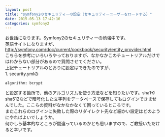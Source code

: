 ```yaml
---
layout: post
title: "symfony2のセキュリティーの設定（セキュリティーユーザーをロードする）"
date: 2015-05-13 17:42:10
categories: symfony2
---
```

<p>お世話になります。Symfony2のセキュリティーの勉強中です。<br>
英語サイトになりますが、<br>
<a href="http://symfony.com/doc/current/cookbook/security/entity_provider.html" rel="nofollow">http://symfony.com/doc/current/cookbook/security/entity_provider.html</a><br>
こちらを参考にいろいろやっておりますが、なかなかこのチュートリアルだけではわからない部分があるので質問させてください。<br>
上記チュートリアルのとおりに設定はできたのですが、<br>
1. security.ymlの</p>

<pre><code>algorithm: bcrypt
</code></pre>

<p>と設定する箇所で、他のアルゴリズムを使う方法などを知りたいです。sha1やsha512などで暗号化した文字列をデータベースで保存してもログインできませんでした。ここらの資料がなかなかなくて困っているところです。<br>
またこれらのログインに失敗した際のリダイレクト先など細かい設定はどのようにやればよいでしょうか。<br>
何かしら基本的なところが間違っているのかとも思いますので、ご教授いただけると幸いです。</p>
